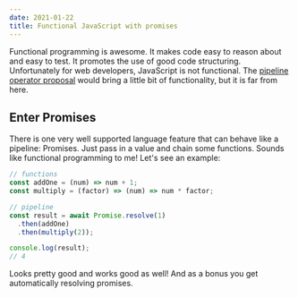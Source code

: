 ```yaml
---
date: 2021-01-22
title: Functional JavaScript with promises
---
```


Functional programming is awesome. It makes code easy to reason about and easy to test. It promotes the use of good code structuring. Unfortunately for web developers, JavaScript is not functional. The [pipeline operator proposal](https://github.com/tc39/proposal-pipeline-operator) would bring a little bit of functionality, but it is far from here.

## Enter Promises

There is one very well supported language feature that can behave like a pipeline: Promises. Just pass in a value and chain some functions. Sounds like functional programming to me! Let's see an example:

```js
// functions
const addOne = (num) => num + 1;
const multiply = (factor) => (num) => num * factor;

// pipeline
const result = await Promise.resolve(1)
  .then(addOne)
  .then(multiply(2));

console.log(result);
// 4
```

Looks pretty good and works good as well! And as a bonus you get automatically resolving promises.